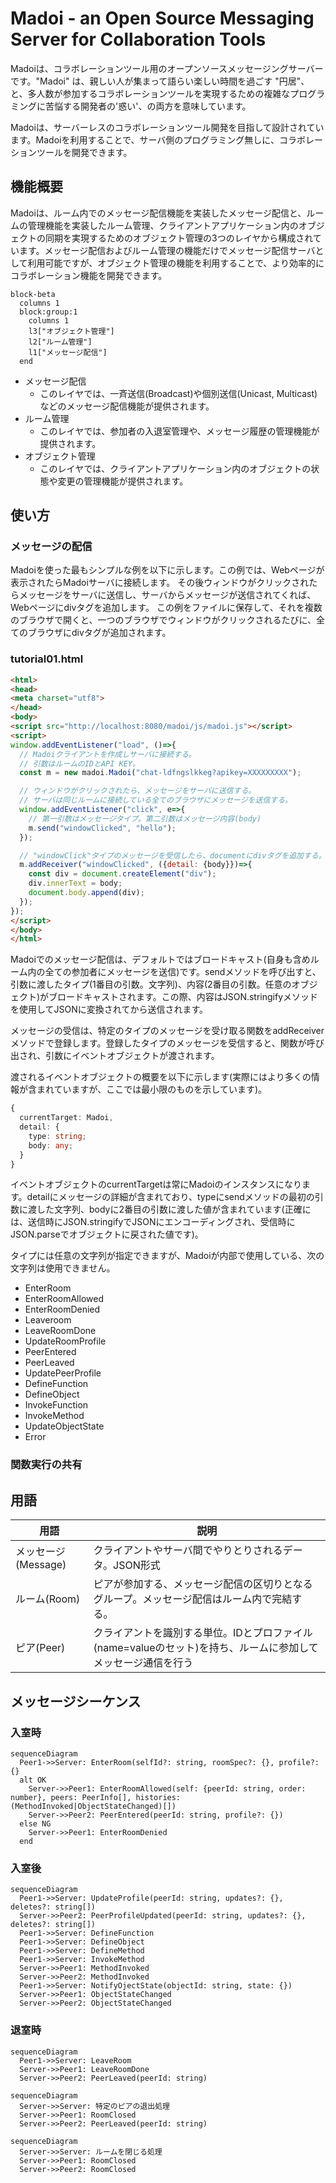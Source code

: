 # Madoi - an Open Source Messaging Server for Collaboration Tools

Madoiは、コラボレーションツール用のオープンソースメッセージングサーバーです。"Madoi" は、親しい人が集まって語らい楽しい時間を過ごす "円居"、と、多人数が参加するコラボレーションツールを実現するための複雑なプログラミングに苦悩する開発者の'惑い'、の両方を意味しています。

Madoiは、サーバーレスのコラボレーションツール開発を目指して設計されています。Madoiを利用することで、サーバ側のプログラミング無しに、コラボレーションツールを開発できます。

## 機能概要

Madoiは、ルーム内でのメッセージ配信機能を実装したメッセージ配信と、ルームの管理機能を実装したルーム管理、クライアントアプリケーション内のオブジェクトの同期を実現するためのオブジェクト管理の3つのレイヤから構成されています。メッセージ配信およびルーム管理の機能だけでメッセージ配信サーバとして利用可能ですが、オブジェクト管理の機能を利用することで、より効率的にコラボレーション機能を開発できます。

```mermaid
block-beta
  columns 1
  block:group:1
    columns 1
    l3["オブジェクト管理"]
    l2["ルーム管理"]
    l1["メッセージ配信"]
  end
```

* メッセージ配信
  * このレイヤでは、一斉送信(Broadcast)や個別送信(Unicast, Multicast)などのメッセージ配信機能が提供されます。
* ルーム管理
  * このレイヤでは、参加者の入退室管理や、メッセージ履歴の管理機能が提供されます。
* オブジェクト管理
  * このレイヤでは、クライアントアプリケーション内のオブジェクトの状態や変更の管理機能が提供されます。

## 使い方

### メッセージの配信

Madoiを使った最もシンプルな例を以下に示します。この例では、Webページが表示されたらMadoiサーバに接続します。
その後ウィンドウがクリックされたらメッセージをサーバに送信し、サーバからメッセージが送信されてくれば、Webページにdivタグを追加します。
この例をファイルに保存して、それを複数のブラウザで開くと、一つのブラウザでウィンドウがクリックされるたびに、全てのブラウザにdivタグが追加されます。

### tutorial01.html
```html
<html>
<head>
<meta charset="utf8">
</head>
<body>
<script src="http://localhost:8080/madoi/js/madoi.js"></script>
<script>
window.addEventListener("load", ()=>{
  // Madoiクライアントを作成しサーバに接続する。
  // 引数はルームのIDとAPI KEY。
  const m = new madoi.Madoi("chat-ldfngslkkeg?apikey=XXXXXXXXX");

  // ウィンドウがクリックされたら、メッセージをサーバに送信する。
  // サーバは同じルームに接続している全てのブラウザにメッセージを送信する。
  window.addEventListener("click", e=>{
    // 第一引数はメッセージタイプ。第二引数はメッセージ内容(body)
    m.send("windowClicked", "hello");
  });

  // "windowClick"タイプのメッセージを受信したら、documentにdivタグを追加する。
  m.addReceiver("windowClicked", ({detail: {body}})=>{
    const div = document.createElement("div");
    div.innerText = body;
    document.body.append(div);
  });
});
</script>
</body>
</html>
```

Madoiでのメッセージ配信は、デフォルトではブロードキャスト(自身も含めルーム内の全ての参加者にメッセージを送信)です。sendメソッドを呼び出すと、引数に渡したタイプ(1番目の引数。文字列)、内容(2番目の引数。任意のオブジェクト)がブロードキャストされます。この際、内容はJSON.stringifyメソッドを使用してJSONに変換されてから送信されます。

メッセージの受信は、特定のタイプのメッセージを受け取る関数をaddReceiverメソッドで登録します。登録したタイプのメッセージを受信すると、関数が呼び出され、引数にイベントオブジェクトが渡されます。

渡されるイベントオブジェクトの概要を以下に示します(実際にはより多くの情報が含まれていますが、ここでは最小限のものを示しています)。

```TypeScript
{
  currentTarget: Madoi,
  detail: {
    type: string;
    body: any;
  }
}
```

イベントオブジェクトのcurrentTargetは常にMadoiのインスタンスになります。detailにメッセージの詳細が含まれており、typeにsendメソッドの最初の引数に渡した文字列、bodyに2番目の引数に渡した値が含まれています(正確には、送信時にJSON.stringifyでJSONにエンコーディングされ、受信時にJSON.parseでオブジェクトに戻された値です)。

タイプには任意の文字列が指定できますが、Madoiが内部で使用している、次の文字列は使用できません。

* EnterRoom
* EnterRoomAllowed
* EnterRoomDenied
* Leaveroom
* LeaveRoomDone
* UpdateRoomProfile
* PeerEntered
* PeerLeaved
* UpdatePeerProfile
* DefineFunction
* DefineObject
* InvokeFunction
* InvokeMethod
* UpdateObjectState
* Error


### 関数実行の共有




## 用語
|用語|説明|
|---|---|
|メッセージ(Message)|クライアントやサーバ間でやりとりされるデータ。JSON形式|
|ルーム(Room)|ピアが参加する、メッセージ配信の区切りとなるグループ。メッセージ配信はルーム内で完結する。|
|ピア(Peer)|クライアントを識別する単位。IDとプロファイル(name=valueのセット)を持ち、ルームに参加してメッセージ通信を行う|

## メッセージシーケンス

### 入室時
```mermaid
sequenceDiagram
  Peer1->>Server: EnterRoom(selfId?: string, roomSpec?: {}, profile?: {}
  alt OK
    Server->>Peer1: EnterRoomAllowed(self: {peerId: string, order: number}, peers: PeerInfo[], histories: (MethodInvoked|ObjectStateChanged)[])
    Server->>Peer2: PeerEntered(peerId: string, profile?: {})
  else NG
    Server->>Peer1: EnterRoomDenied
  end  
```

### 入室後
```mermaid
sequenceDiagram
  Peer1->>Server: UpdateProfile(peerId: string, updates?: {}, deletes?: string[])
  Server->>Peer2: PeerProfileUpdated(peerId: string, updates?: {}, deletes?: string[])
  Peer1->>Server: DefineFunction
  Peer1->>Server: DefineObject
  Peer1->>Server: DefineMethod
  Peer1->>Server: InvokeMethod
  Server->>Peer1: MethodInvoked
  Server->>Peer2: MethodInvoked
  Peer1->>Server: NotifyOjectState(objectId: string, state: {})
  Server->>Peer1: ObjectStateChanged
  Server->>Peer2: ObjectStateChanged  
```

### 退室時
```mermaid
sequenceDiagram
  Peer1->>Server: LeaveRoom
  Server->>Peer1: LeaveRoomDone
  Server->>Peer2: PeerLeaved(peerId: string)
```
```mermaid
sequenceDiagram
  Server->>Server: 特定のピアの退出処理
  Server->>Peer1: RoomClosed
  Server->>Peer2: PeerLeaved(peerId: string)
```
```mermaid
sequenceDiagram
  Server->>Server: ルームを閉じる処理
  Server->>Peer1: RoomClosed
  Server->>Peer2: RoomClosed
```

